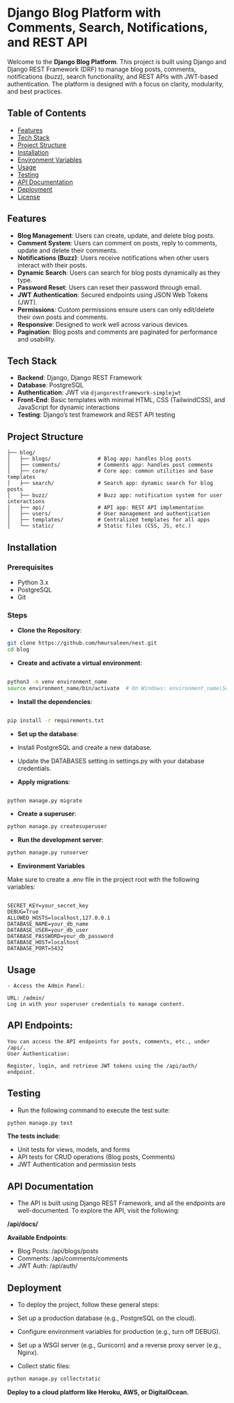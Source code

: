 # Django Blog Platform with Comments, Search, Notifications, and REST API

Welcome to the **Django Blog Platform**. This project is built using Django and Django REST Framework (DRF) to manage blog posts, comments, notifications (buzz), search functionality, and REST APIs with JWT-based authentication. The platform is designed with a focus on clarity, modularity, and best practices.

## Table of Contents
- [Features](#features)
- [Tech Stack](#tech-stack)
- [Project Structure](#project-structure)
- [Installation](#installation)
- [Environment Variables](#environment-variables)
- [Usage](#usage)
- [Testing](#testing)
- [API Documentation](#api-documentation)
- [Deployment](#deployment)
- [License](#license)

## Features
- **Blog Management**: Users can create, update, and delete blog posts.
- **Comment System**: Users can comment on posts, reply to comments, update and delete their comments.
- **Notifications (Buzz)**: Users receive notifications when other users interact with their posts.
- **Dynamic Search**: Users can search for blog posts dynamically as they type.
- **Password Reset**: Users can reset their password through email.
- **JWT Authentication**: Secured endpoints using JSON Web Tokens (JWT).
- **Permissions**: Custom permissions ensure users can only edit/delete their own posts and comments.
- **Responsive**: Designed to work well across various devices.
- **Pagination**: Blog posts and comments are paginated for performance and usability.

## Tech Stack
- **Backend**: Django, Django REST Framework
- **Database**: PostgreSQL
- **Authentication**: JWT via `djangorestframework-simplejwt`
- **Front-End**: Basic templates with minimal HTML, CSS (TailwindCSS), and JavaScript for dynamic interactions
- **Testing**: Django’s test framework and REST API testing

## Project Structure

```plaintext
├── blog/
│   ├── blogs/               # Blog app: handles blog posts
│   ├── comments/            # Comments app: handles post comments
│   ├── core/                # Core app: common utilities and base templates
│   ├── search/              # Search app: dynamic search for blog posts
│   ├── buzz/                # Buzz app: notification system for user interactions
│   ├── api/                 # API app: REST API implementation
│   ├── users/               # User management and authentication
│   ├── templates/           # Centralized templates for all apps
│   └── static/              # Static files (CSS, JS, etc.)

```

## Installation
### Prerequisites

- Python 3.x
- PostgreSQL
- Git

### Steps

- **Clone the Repository**:

```bash
git clone https://github.com/hmursaleen/nest.git
cd blog
```

- **Create and activate a virtual environment**:

```bash

python3 -m venv environment_name
source environment_name/bin/activate  # On Windows: environment_name\Scripts\activate
```

- **Install the dependencies**:

```bash

pip install -r requirements.txt
```

- **Set up the database**:

- Install PostgreSQL and create a new database.
- Update the DATABASES setting in settings.py with your database credentials.


- **Apply migrations**:

```bash

python manage.py migrate
```

- **Create a superuser**:

```bash
python manage.py createsuperuser
```

- **Run the development server**:

```bash
python manage.py runserver
```

- **Environment Variables**

Make sure to create a .env file in the project root with the following variables:

```plaintext

SECRET_KEY=your_secret_key
DEBUG=True
ALLOWED_HOSTS=localhost,127.0.0.1
DATABASE_NAME=your_db_name
DATABASE_USER=your_db_user
DATABASE_PASSWORD=your_db_password
DATABASE_HOST=localhost
DATABASE_PORT=5432
```

## Usage
```plaintext
- Access the Admin Panel:

URL: /admin/
Log in with your superuser credentials to manage content.
```

## API Endpoints:
```plaintext
You can access the API endpoints for posts, comments, etc., under /api/.
User Authentication:

Register, login, and retrieve JWT tokens using the /api/auth/ endpoint.
```

## Testing

- Run the following command to execute the test suite:

```bash
python manage.py test
```

**The tests include**:

- Unit tests for views, models, and forms
- API tests for CRUD operations (Blog posts, Comments)
- JWT Authentication and permission tests


## API Documentation

- The API is built using Django REST Framework, and all the endpoints are well-documented. To explore the API, visit the following:

**/api/docs/**

**Available Endpoints**:
- Blog Posts: /api/blogs/posts
- Comments: /api/comments/comments
- JWT Auth: /api/auth/


## Deployment

- To deploy the project, follow these general steps:

- Set up a production database (e.g., PostgreSQL on the cloud).

- Configure environment variables for production (e.g., turn off DEBUG).

- Set up a WSGI server (e.g., Gunicorn) and a reverse proxy server (e.g., Nginx).

- Collect static files:

```bash
python manage.py collectstatic
```

**Deploy to a cloud platform like Heroku, AWS, or DigitalOcean.**